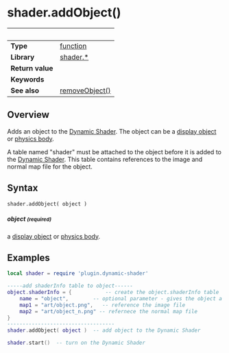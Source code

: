 # shader.addObject()

|                      | &nbsp; 
| -------------------- | ---------------------------------------------------------------
| __Type__             | [function](http://docs.coronalabs.com/api/type/Function.html)
| __Library__          | [shader.*](README.md)
| __Return value__     | 
| __Keywords__         | 
| __See also__         | [removeObject()](removeObject.markdown)


## Overview

Adds an object to the [Dynamic Shader](README.md).
The object can be a [display object](https://docs.coronalabs.com/api/type/DisplayObject/index.html) or [physics body](https://docs.coronalabs.com/guide/physics/physicsBodies/index.html).

A table named "shader" must be attached to the object before it is added to the [Dynamic Shader](README.md).  This table contains references to the image and normal map file for the object.

## Syntax

	shader.addObject( object )


##### object <small>(required)</small>
a [display object](https://docs.coronalabs.com/api/type/DisplayObject/index.html) or [physics body](https://docs.coronalabs.com/guide/physics/physicsBodies/index.html).

## Examples

``````lua
local shader = require 'plugin.dynamic-shader'

-----add shaderInfo table to object------
object.shaderInfo = {  		    -- create the object.shaderInfo table
	name = "object", 	    -- optional parameter - gives the object a name or the shader will assign one
	map1 = "art/object.png",   -- reference the image file
	map2 = "art/object_n.png" -- refernece the normal map file
}
-----------------------------------
shader.addObject( object )  -- add object to the Dynamic Shader

shader.start()  -- turn on the Dynamic Shader
``````
